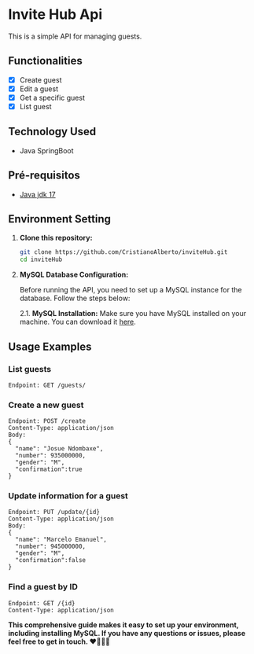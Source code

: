 # Invite Hub Api
This is a simple API for managing guests.
## Functionalities

- [x] Create guest
- [x] Edit a guest
- [x] Get a specific guest
- [x] List guest

## Technology Used

- Java SpringBoot

## Pré-requisitos

- [Java jdk 17](https://www.oracle.com/java/technologies/javase/jdk17-archive-downloads.html)

## Environment Setting

1. **Clone this repository:**

    ```bash
    git clone https://github.com/CristianoAlberto/inviteHub.git
    cd inviteHub
    ```

2. **MySQL Database Configuration:**

   Before running the API, you need to set up a MySQL instance for the database. Follow the steps below:

   2.1. **MySQL Installation:**
   Make sure you have MySQL installed on your machine. You can download it [here](https://dev.mysql.com/downloads/mysql/).

## Usage Examples

### List guests
```http
Endpoint: GET /guests/
```

### Create a new guest
```http
Endpoint: POST /create
Content-Type: application/json
Body:
{
  "name": "Josue Ndombaxe",
  "number": 935000000,
  "gender": "M",
  "confirmation":true
}
```
### Update information for a guest
```http
Endpoint: PUT /update/{id}
Content-Type: application/json
Body:
{
  "name": "Marcelo Emanuel",
  "number": 945000000,
  "gender": "M",
  "confirmation":false
}
```
### Find a guest by ID
```http
Endpoint: GET /{id}
Content-Type: application/json
```

**This comprehensive guide makes it easy to set up your environment, including installing MySQL. If you have any questions or issues, please feel free to get in touch. ❤🐱‍👤✨**
